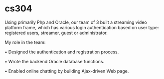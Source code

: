 # cs304
Using primarily Php and Oracle, our team of 3 built a streaming video platform frame, which has various login authentication based on user type: registered users, streamer, guest or administrator.

My role in the team:

•  Designed the authentication and registration process.

•  Wrote the backend Oracle database functions.

•  Enabled online chatting by building Ajax-driven Web page.

